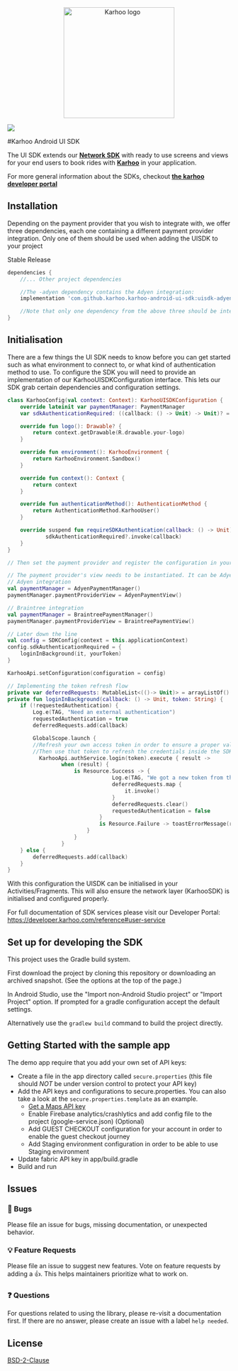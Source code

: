 <div align="center">
<a href="https://karhoo.com">
<img
alt="Karhoo logo"
width="250px"
src="https://cdn.karhoo.com/s/images/logos/karhoo_logo.png"
/>
</a>
</div>

[![](https://jitpack.io/v/karhoo/karhoo-android-ui-sdk.svg)](https://jitpack.io/#karhoo/karhoo-android-ui-sdk)

#Karhoo Android UI SDK

The UI SDK extends our [**Network SDK**](https://github.com/karhoo/karhoo-android-sdk) with ready to use screens and views for your end users to book rides with [**Karhoo**](https://karhoo.com/) in your application.

For more general information about the SDKs, checkout [**the karhoo developer portal**](https://developer.karhoo.com/docs/build-apps-using-sdks)

## Installation

Depending on the payment provider that you wish to integrate with, we offer three dependencies, each one containing a different payment provider integration. Only one of them should be used when adding the UISDK to your project

Stable Release
```gradle
dependencies {
    //... Other project dependencies

    //The -adyen dependency contains the Adyen integration:
    implementation 'com.github.karhoo.karhoo-android-ui-sdk:uisdk-adyen:1.13.3'

    //Note that only one dependency from the above three should be integrated into your project
}

```

## Initialisation

There are a few things the UI SDK needs to know before you can get started such as what environment to connect to, or what kind of authentication method to use.
To configure the SDK you will need to provide an implementation of our KarhooUISDKConfiguration interface. This lets our SDK grab certain dependencies and configuration settings.


```kotlin
class KarhooConfig(val context: Context): KarhooUISDKConfiguration {
    override lateinit var paymentManager: PaymentManager
    var sdkAuthenticationRequired: ((callback: () -> Unit) -> Unit)? = null

    override fun logo(): Drawable? {
        return context.getDrawable(R.drawable.your-logo)
    }

    override fun environment(): KarhooEnvironment {
        return KarhooEnvironment.Sandbox()
    }

    override fun context(): Context {
        return context
    }

    override fun authenticationMethod(): AuthenticationMethod {
        return AuthenticationMethod.KarhooUser()
    }

    override suspend fun requireSDKAuthentication(callback: () -> Unit) {
            sdkAuthenticationRequired?.invoke(callback)
    }
}

// Then set the payment provider and register the configuration in your Application file

// The payment provider's view needs to be instantiated. It can be AdyenPaymentView or BraintreePaymentView depending on the PSP choice
// Adyen integration
val paymentManager = AdyenPaymentManager()
paymentManager.paymentProviderView = AdyenPaymentView()

// Braintree integration
val paymentManager = BraintreePaymentManager()
paymentManager.paymentProviderView = BraintreePaymentView()

// Later down the line
val config = SDKConfig(context = this.applicationContext)
config.sdkAuthenticationRequired = {
    loginInBackground(it, yourToken)
}

KarhooApi.setConfiguration(configuration = config)

// Implementing the token refresh flow
private var deferredRequests: MutableList<(()-> Unit)> = arrayListOf()
private fun loginInBackground(callback: () -> Unit, token: String) {
    if (!requestedAuthentication) {
        Log.e(TAG, "Need an external authentication")
        requestedAuthentication = true
        deferredRequests.add(callback)

        GlobalScope.launch {
        //Refresh your own access token in order to ensure a proper validity period for the Karhoo token
        //Then use that token to refresh the credentials inside the SDK
          KarhooApi.authService.login(token).execute { result ->
                 when (result) {
                     is Resource.Success -> {
                                 Log.e(TAG, "We got a new token from the back-end")
                                 deferredRequests.map {
                                     it.invoke()
                                 }
                                 deferredRequests.clear()
                                 requestedAuthentication = false
                             }
                             is Resource.Failure -> toastErrorMessage(result.error)
                         }
                     }
                 }
    } else {
        deferredRequests.add(callback)
    }
}
```

With this configuration the UISDK can be initialised in your Activities/Fragments. This will also ensure the network layer (KarhooSDK) is initialised and configured properly.

For full documentation of SDK services please visit our Developer Portal: https://developer.karhoo.com/reference#user-service

## Set up for developing the SDK
This project uses the Gradle build system.

First download the project by cloning this repository or downloading an archived
snapshot. (See the options at the top of the page.)

In Android Studio, use the "Import non-Android Studio project" or "Import Project" option.
If prompted for a gradle configuration accept the default settings.

Alternatively use the `gradlew build` command to build the project directly.

## Getting Started with the sample app
The demo app require that you add your own set of API keys:

- Create a file in the app directory called `secure.properties` (this file should *NOT* be under version control to protect your API key)
- Add the API keys and configurations to secure.properties. You can also take a look at the `secure.properties.template` as an example.
    - [Get a Maps API key](https://developers.google.com/maps/documentation/android-sdk/get-api-key)
    - Enable Firebase analytics/crashlytics and add config file to the project (google-service.json) (Optional)
    - Add GUEST CHECKOUT configuration for your account in order to enable the guest checkout journey
    - Add Staging environment configuration in order to be able to use Staging environment
- Update fabric API key in app/build.gradle
- Build and run

## Issues

### 🐛 Bugs

Please file an issue for bugs, missing documentation, or unexpected behavior.

### 💡 Feature Requests

Please file an issue to suggest new features. Vote on feature requests by adding
a 👍. This helps maintainers prioritize what to work on.

### ❓ Questions

For questions related to using the library, please re-visit a documentation first. If there are no answer, please create an issue with a label `help needed`.

## License
[BSD-2-Clause](./LICENSE)


